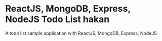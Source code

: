 # ReactJS, MongoDB, Express, NodeJS Todo List hakan
A todo list sample application with ReactJS, MongoDB, Express, NodeJS
